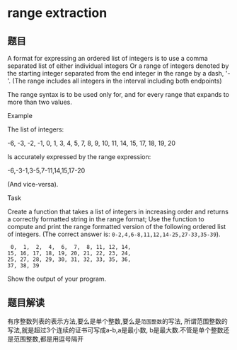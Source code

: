 # range extraction

## 题目

A format for expressing an ordered list of integers
is to use a comma separated list of either individual integers
Or a range of integers denoted by the starting integer
separated from the end integer in the range by a dash, '-'.
(The range includes all integers in the interval including both endpoints)

The range syntax is to be used only for,
and for every range that expands to more than two values.

Example

The list of integers:

-6, -3, -2, -1, 0, 1, 3, 4, 5, 7, 8, 9, 10, 11, 14, 15, 17, 18, 19, 20

Is accurately expressed by the range expression:

-6,-3-1,3-5,7-11,14,15,17-20

(And vice-versa).

Task

Create a function that takes a list of integers in increasing order
and returns a correctly formatted string in the range format;
Use the function to compute and print the range formatted version
of the following ordered list of integers.
(The correct answer is: `0-2,4,6-8,11,12,14-25,27-33,35-39`).

     0,  1,  2,  4,  6,  7,  8, 11, 12, 14,
    15, 16, 17, 18, 19, 20, 21, 22, 23, 24,
    25, 27, 28, 29, 30, 31, 32, 33, 35, 36,
    37, 38, 39

Show the output of your program.

## 题目解读

有序整数列表的表示方法,要么是单个整数,要么是`范围整数`的写法,
所谓范围整数的写法,就是超过3个连续的证书可写成a-b,a是最小数,
b是最大数.不管是单个整数还是范围整数,都是用逗号隔开

